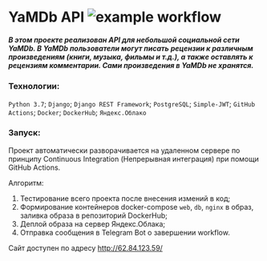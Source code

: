 # YaMDb API ![example workflow](https://github.com/KiRerSmith/yamdb_final/actions/workflows/yamdb_workflow.yml/badge.svg)
##### В этом проекте реализован API для небольшой социальной сети YaMDb. В YaMDb пользователи могут писать рецензии к различным произведениям (книги, музыка, фильмы и т.д.), а также оставлять к рецензиям комментарии. Сами произведения в YaMDb не хранятся.  

### Технологии:
``Python 3.7``; ``Django``; ``Django REST Framework``; ``PostgreSQL``; ``Simple-JWT``; ``GitHub Actions``; ``Docker``; ``DockerHub``; ``Яндекс.Облако``

### Запуск:

Проект автоматически разворачивается на удаленном сервере по принципу Continuous Integration (Непрерывная интеграция) при помощи GitHub Actions.

Алгоритм:
1. Тестирование всего проекта после внесения измений в код;
2. Формирование контейнеров docker-compose ``web``, ``db``, ``nginx`` в образ, заливка образа в репозиторий DockerHub;
3. Деплой образа на сервер Яндекс.Облака;
4. Отправка сообщения в Telegram Bot о завершении workflow.

Сайт доступен по адресу http://62.84.123.59/
